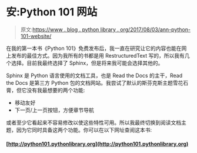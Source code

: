 # 安:Python 101 网站

> 原文:[https://www . blog . python library . org/2017/08/03/ann-python-101-website/](https://www.blog.pythonlibrary.org/2017/08/03/ann-python-101-website/)

在我的第一本书《Python 101》免费发布后，我一直在研究让它的内容也能在网上发布的最佳方式。因为我所有的书都是用 RestructuredText 写的，所以我有几个选择。目前我最终选择了 Sphinx，但是将来我可能会选择其他的。

Sphinx 是 Python 语言使用的文档工具，也是 Read the Docs 的主干，Read the Docs 是第三方 Python 包的文档网站。我尝试了默认的斯芬克斯主题雪花石膏，但它没有我最想要的两个功能:

*   移动友好
*   下一页/上一页按钮，方便章节导航

或者至少它看起来不容易修改以使这些特性可用。所以我最终切换到阅读文档主题，因为它同时具备这两个功能。你可以在以下网址查阅这本书:

#### [http://python101.pythonlibrary.org](http://python101.pythonlibrary.org)